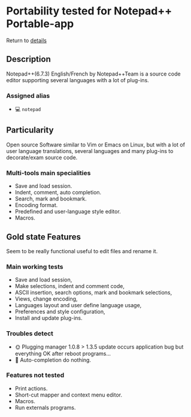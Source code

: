 Portability tested for Notepad++ Portable-app
==============================================

Return to [details](https://github.com/marchandd/vncxvfb_wine_portableapps/blob/master/docs/portable-apps.md "Portable-Apps_Details") 

Description
-----------

Notepad++(6.7.3) English/French by Notepad++Team is a source code editor 
supporting several languages 
with a lot of plug-ins.

### Assigned alias ###
- :computer: `notepad`

Particularity
-------------

Open source Software similar to Vim or Emacs on Linux, but with a lot of user 
language translations,
several languages and many plug-ins to decorate/exam source code.

### Multi-tools main specialities ###
- Save and load session.
- Indent, comment, auto completion.
- Search, mark and bookmark.
- Encoding format.
- Predefined and user-language style editor.
- Macros.

Gold state Features
-------------------

Seem to be really functional useful to edit files and rename it.

### Main working tests ###
- Save and load session,
- Make selections, indent and comment code,
- ASCII insertion, search options, mark and bookmark selections,
- Views, change encoding,
- Languages layout and user define language usage,
- Preferences and style configuration,
- Install and update plug-ins.

### Troubles detect ###
- :sun_with_face: Plugging manager 1.0.8 > 1.3.5 update occurs application bug 
but everything 
OK after reboot programs...
- :full_moon_with_face: Auto-completion do nothing.

### Features not tested ###
- Print actions.
- Short-cut mapper and context menu editor.
- Macros.
- Run externals programs.
